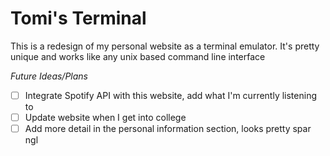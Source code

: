 # Tomi's Terminal

This is a redesign of my personal website as a terminal emulator. It's pretty unique and works like any unix based command line interface

*Future Ideas/Plans*
- [ ] Integrate Spotify API with this website, add what I'm currently listening to
- [ ] Update website when I get into college
- [ ] Add more detail in the personal information section, looks pretty spar ngl